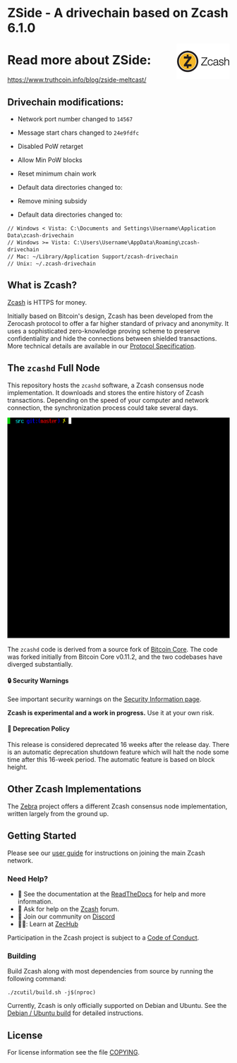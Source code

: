 # ZSide - A drivechain based on Zcash 6.1.0
<img align="right" width="120" height="80" src="doc/imgs/logo.png">

# Read more about ZSide:
https://www.truthcoin.info/blog/zside-meltcast/

## Drivechain modifications:
- Network port number changed to `14567`
- Message start chars changed to `24e9fdfc`

- Disabled PoW retarget 
- Allow Min PoW blocks
- Reset minimum chain work
- Default data directories changed to:
- Remove mining subsidy
- Default data directories changed to:
```
// Windows < Vista: C:\Documents and Settings\Username\Application Data\zcash-drivechain
// Windows >= Vista: C:\Users\Username\AppData\Roaming\zcash-drivechain
// Mac: ~/Library/Application Support/zcash-drivechain
// Unix: ~/.zcash-drivechain
```

What is Zcash?
--------------

[Zcash](https://z.cash/) is HTTPS for money.

Initially based on Bitcoin's design, Zcash has been developed from
the Zerocash protocol to offer a far higher standard of privacy and
anonymity. It uses a sophisticated zero-knowledge proving scheme to
preserve confidentiality and hide the connections between shielded
transactions. More technical details are available in our
[Protocol Specification](https://zips.z.cash/protocol/protocol.pdf).

## The `zcashd` Full Node

This repository hosts the `zcashd` software, a Zcash consensus node
implementation. It downloads and stores the entire history of Zcash
transactions. Depending on the speed of your computer and network
connection, the synchronization process could take several days.

<p align="center">
  <img src="doc/imgs/zcashd_screen.gif" height="500">
</p>

The `zcashd` code is derived from a source fork of
[Bitcoin Core](https://github.com/bitcoin/bitcoin). The code was forked
initially from Bitcoin Core v0.11.2, and the two codebases have diverged
substantially.

#### :lock: Security Warnings

See important security warnings on the
[Security Information page](https://z.cash/support/security/).

**Zcash is experimental and a work in progress.** Use it at your own risk.

####  :ledger: Deprecation Policy

This release is considered deprecated 16 weeks after the release day. There
is an automatic deprecation shutdown feature which will halt the node some
time after this 16-week period. The automatic feature is based on block
height.

## Other Zcash Implementations

The [Zebra](https://github.com/ZcashFoundation/zebra) project offers a
different Zcash consensus node implementation, written largely from the
ground up.

## Getting Started

Please see our [user
guide](https://zcash.readthedocs.io/en/latest/rtd_pages/rtd_docs/user_guide.html)
for instructions on joining the main Zcash network.

### Need Help?

* :blue_book: See the documentation at the [ReadTheDocs](https://zcash.readthedocs.io)
  for help and more information.
* :incoming_envelope: Ask for help on the [Zcash](https://forum.z.cash/) forum.
* :speech_balloon: Join our community on [Discord](https://discord.com/invite/zcash) 
* 🧑‍🎓: Learn at [ZecHub](https://zechub.wiki/)

Participation in the Zcash project is subject to a
[Code of Conduct](code_of_conduct.md).

### Building

Build Zcash along with most dependencies from source by running the following command:

```
./zcutil/build.sh -j$(nproc)
```

Currently, Zcash is only officially supported on Debian and Ubuntu. See the
[Debian / Ubuntu build](https://zcash.readthedocs.io/en/latest/rtd_pages/Debian-Ubuntu-build.html)
for detailed instructions.

License
-------

For license information see the file [COPYING](COPYING).
